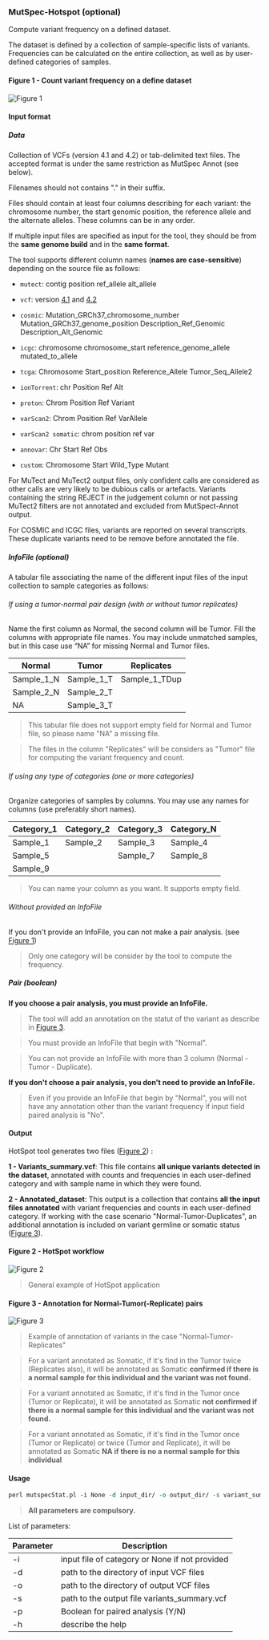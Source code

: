 ### MutSpec-Hotspot (optional)

Compute variant frequency on a defined dataset.

The dataset is defined by a collection of sample-specific lists of variants. Frequencies can be calculated on the entire collection, as well as by user-defined categories of samples.

#### Figure 1 - Count variant frequency on a define dataset
![Figure 1](https://github.com/IARCbioinfo/mutspec/blob/master/computefreq.png "Figure 1 - Count variant frequency on a define dataset") 

#### Input format

##### Data
Collection of VCFs (version 4.1 and 4.2) or tab-delimited text files. The accepted format is under the same restriction as MutSpec Annot (see below).

Filenames should not contains "." in their suffix.

Files should contain at least four columns describing for each variant: the chromosome number, the start genomic position, the reference allele and the alternate alleles. These columns can be in any order.

If multiple input files are specified as input for the tool, they should be from the **same genome build** and in the **same format**.

The tool supports different column names (**names are case-sensitive**) depending on the source file as follows:

- `mutect`:     contig position ref_allele alt_allele

- `vcf`:        version [4.1](https://samtools.github.io/hts-specs/VCFv4.1.pdf) and [4.2](https://samtools.github.io/hts-specs/VCFv4.2.pdf)

- `cosmic`:     Mutation_GRCh37_chromosome_number Mutation_GRCh37_genome_position Description_Ref_Genomic Description_Alt_Genomic

- `icgc`:       chromosome chromosome_start reference_genome_allele mutated_to_allele

- `tcga`:       Chromosome Start_position Reference_Allele Tumor_Seq_Allele2

- `ionTorrent`: chr Position Ref Alt            

- `proton`:     Chrom Position Ref Variant        

- `varScan2`:   Chrom Position Ref VarAllele

- `varScan2 somatic`:   chrom position ref var

- `annovar`:    Chr Start Ref Obs                 

- `custom`:     Chromosome Start Wild_Type Mutant

For MuTect and MuTect2 output files, only confident calls are considered as other calls are very likely to be dubious calls or artefacts.
Variants containing the string REJECT in the judgement column or not passing MuTect2 filters are not annotated and excluded from MutSpect-Annot output. 

For COSMIC and ICGC files, variants are reported on several transcripts. These duplicate variants need to be remove before annotated the file.

##### InfoFile (optional)
A tabular file associating the name of the different input files of the input collection to sample categories as follows:

###### If using a tumor-normal pair design (with or without tumor replicates)
Name the first column as Normal, the second column will be Tumor. Fill the columns with appropriate file names. You may include unmatched samples, but in this case use “NA” for missing Normal and Tumor files.

| Normal     |   Tumor    | Replicates |
|------------|------------|----------------------|
| Sample_1_N | Sample_1_T | Sample_1_TDup |
| Sample_2_N | Sample_2_T | |
|     NA     | Sample_3_T | |

> This tabular file does not support empty field for Normal and Tumor file, so please name "NA" a missing file.

> The files in the column "Replicates" will be considers as "Tumor" file for computing the variant frequency and count.

###### If using any type of categories (one or more categories)
Organize categories of samples by columns. You may use any names for columns (use preferably short names).

| Category_1 | Category_2 | Category_3 | Category_N |
|------------|------------|------------|------------|
|  Sample_1  |  Sample_2  |  Sample_3  |  Sample_4  |
|  Sample_5  |            |  Sample_7  |  Sample_8  |
|  Sample_9  |            |            |            |

>You can name your column as you want. It supports empty field.

###### Without provided an InfoFile

If you don't provide an InfoFile, you can not make a pair analysis. (see [Figure 1](https://github.com/IARCbioinfo/mutspec/blob/master/computefreq.png))

> Only one category will be consider by the tool to compute the frequency.

##### Pair (boolean)

**If you choose a pair analysis, you must provide an InfoFile.**
>The tool will add an annotation on the statut of the variant as describe in [Figure 3](https://github.com/IARCbioinfo/mutspec/blob/master/annotation.png).

>You must provide an InfoFile that begin with "Normal".

>You can not provide an InfoFile with more than 3 column (Normal - Tumor - Duplicate).

**If you don't choose a pair analysis, you don't need to provide an InfoFile.**
>Even if you provide an InfoFile that begin by "Normal", you will not have any annotation other than the variant frequency if input field paired analysis is "No".

#### Output

HotSpot tool generates two files ([Figure 2](https://github.com/IARCbioinfo/mutspec/blob/master/hotspot.png)) :

**1 - Variants_summary.vcf**:
This file contains **all unique variants detected in the dataset**, annotated with counts and frequencies in each user-defined category and with sample name in which they were found.

**2 - Annotated_dataset**:
This output is a collection that contains **all the input files annotated** with variant frequencies and counts in each user-defined category.
If working with the case scenario "Normal-Tumor-Duplicates", an additional annotation is included on variant germline or somatic status ([Figure 3](https://github.com/IARCbioinfo/mutspec/blob/master/annotation.png)).

#### Figure 2 - HotSpot workflow
![Figure 2](https://github.com/IARCbioinfo/mutspec/blob/master/hotspot.png "Figure 2 - HotSpot workflow") 
>General example of HotSpot application

#### Figure 3 - Annotation for Normal-Tumor(-Replicate) pairs
![Figure 3](https://github.com/IARCbioinfo/mutspec/blob/master/annotation.png "Figure 3 - Annotation for Normal-Tumor(-Replicate) pairs") 

>Example of annotation of variants in the case "Normal-Tumor-Replicates"

>For a variant annotated as Somatic, if it's find in the Tumor twice (Replicates also), it will be annotated as Somatic **confirmed if there is a normal sample for this individual and the variant was not found.**

>For a variant annotated as Somatic, if it's find in the Tumor once (Tumor or Replicate), it will be annotated as Somatic **not confirmed if there is a normal sample for this individual and the variant was not found.**

>For a variant annotated as Somatic, if it's find in the Tumor once (Tumor or Replicate) or twice (Tumor and Replicate), it will be annotated as Somatic **NA if there is no a normal sample for this individual**

#### Usage

```perl
perl mutspecStat.pl -i None -d input_dir/ -o output_dir/ -s variant_summary.vcf -p Y
```
>**All parameters are compulsory.**

List of parameters:

| Parameter | Description                             |
|-----------|-----------------------------------------|
| -i        |  input file of category or None if not provided  |
| -d        |  path to the directory of input VCF files          |
| -o        |  path to the directory of output VCF files         |
| -s        |  path to the output file variants_summary.vcf      |
| -p        |  Boolean for paired analysis (Y/N)                 |
| -h        |  describe the help                                 |
